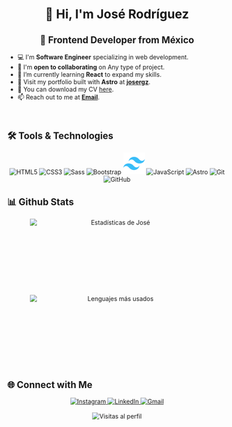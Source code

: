 ### <h1 align="center">👋 Hi, I'm José Rodríguez</h1>
<h2 align="center">🚀 Frontend Developer from México</h2>

- 💻 I'm **Software Engineer** specializing in web development.
- 🤝 I'm **open to collaborating** on Any type of project.
- 🌱 I’m currently learning **React** to expand my skills.
- 🚀 Visit my portfolio built with **Astro** at <a href="https://josergz.xyz" target="_blank"><strong>josergz</strong></a>.
- 📄 You can download my CV [here](https://drive.google.com/uc?export=download&id=1f_AEJL13PSIVrjLAcHCzTUysFNu7VDod).
- 📫 Reach out to me at **[Email](mailto:joserdgz.dev@gmail.com)**.
<br/>
<!------------------------------------------------------------------------------------------------------------------------------------------------>

## 🛠️ Tools & Technologies
<div align="center">
  <img src="https://cdn.jsdelivr.net/gh/devicons/devicon/icons/html5/html5-original.svg" alt="HTML5" width="50" />
  <img src="https://cdn.jsdelivr.net/gh/devicons/devicon/icons/css3/css3-original.svg" alt="CSS3" width="50" />
  <img src="https://cdn.jsdelivr.net/gh/devicons/devicon/icons/sass/sass-original.svg" alt="Sass" width="50" />
  <img src="https://cdn.jsdelivr.net/gh/devicons/devicon/icons/bootstrap/bootstrap-original.svg" alt="Bootstrap" width="50" />
  <img src="https://raw.githubusercontent.com/devicons/devicon/6910f0503efdd315c8f9b858234310c06e04d9c0/icons/tailwindcss/tailwindcss-original.svg" alt="Tailwind CSS" width="50" />
  <img src="https://cdn.jsdelivr.net/gh/devicons/devicon/icons/javascript/javascript-original.svg" alt="JavaScript" width="50" />
  <img src="https://cdn.jsdelivr.net/gh/devicons/devicon/icons/astro/astro-original.svg" alt="Astro" width="50" />
  <img src="https://cdn.jsdelivr.net/gh/devicons/devicon/icons/git/git-original.svg" alt="Git" width="50" />
  <img src="https://cdn.jsdelivr.net/gh/devicons/devicon/icons/github/github-original.svg" alt="GitHub" width="50" />
</div>
<!------------------------------------------------------------------------------------------------------------------------------------------------>

## 📊 Github Stats
<div align="center" style="display: flex; flex-wrap: wrap; justify-content: center; gap: 10px;">
  <!-- Estadísticas generales -->
  <img src="https://github-readme-stats.vercel.app/api?username=josergz&show_icons=true&locale=en&theme=transparent&" alt="Estadísticas de José" width="400" height="165" />
  <!-- Top de lenguajes -->
  <img src="https://github-readme-stats.vercel.app/api/top-langs?username=josergz&show_icons=true&locale=en&layout=compact&theme=transparent&" alt="Lenguajes más usados" width="400" height="165" />
</div>
<!------------------------------------------------------------------------------------------------------------------------------------------------>

## 🌐 Connect with Me
<div align="center">
  <!-- Instagram -->
<!-- Instagram -->
<a href="https://instagram.com/_josergz" target="_blank" rel="noopener noreferrer">
  <img src="https://img.shields.io/badge/Instagram-E4405F?style=for-the-badge&logo=instagram&logoColor=white" alt="Instagram" />
</a>
<!-- LinkedIn -->
<a href="https://linkedin.com/in/josergz" target="_blank" rel="noopener noreferrer">
  <img src="https://img.shields.io/badge/LinkedIn-0077B5?style=for-the-badge&logo=linkedin&logoColor=white" alt="LinkedIn" />
</a>
  <!-- Email -->
  <a href="mailto:joserdgz.dev@gmail.com">
    <img src="https://img.shields.io/badge/Gmail-D14836?style=for-the-badge&logo=gmail&logoColor=white" alt="Gmail" />
  </a>
</div>
</br> 
<!-- Visitas al perfil -->
<div align="center">
  <img src="https://komarev.com/ghpvc/?username=josergz&style=flat-square&scale=10.0" alt="Visitas al perfil" />
</div>
